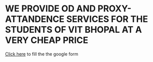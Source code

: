 <html>
  <head>
    <title><b>VIT BHOPAL OD AND PROXY-ATTENDENCE SERCIVES<b></title>
  </head> 
    <body>
      <h1>WE PROVIDE OD AND PROXY-ATTANDENCE SERVICES FOR THE STUDENTS OF VIT BHOPAL AT A VERY CHEAP PRICE</h1>
      <p><a href="https://forms.gle/nwkHa1WYRfcFGgx18" target="_blank">Click here</a> to fill the the google form</p>
    </body>
</html>
